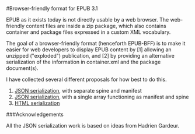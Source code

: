 #Browser-friendly format for EPUB 3.1

EPUB as it exists today is not directly usable by a web browser. The web-friendly content files are inside a zip package, which also contains container and package files expressed in a custom XML vocabulary. 

The goal of a browser-friendly format (henceforth EPUB-BFF) is to make it easier for web developers to display EPUB content by [1] allowing an unzipped ("exploded") publication, and [2] by providing an alternative serialization of the information in container.xml and the package document(s).

I have collected several different proposals for how best to do this.

1. [JSON serialization](json-ordered.md), with separate spine and manifest
2. [JSON serialization](json-mixed.md), with a single array functioning as manifest and spine
3. [HTML serialization](html.md)

###Acknowledgements

All the JSON serialization work is based on ideas from Hadrien Gardeur. 

